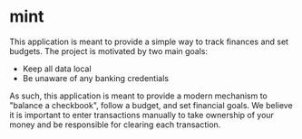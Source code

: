 # mint

This application is meant to provide a simple way to track finances and set budgets. The project is motivated by two main goals:

* Keep all data local
* Be unaware of any banking credentials

As such, this application is meant to provide a modern mechanism to "balance a checkbook", follow a budget, and set financial goals. We believe it is important to enter transactions manually to take ownership of your money and be responsible for clearing each transaction.
